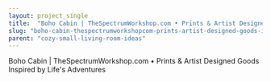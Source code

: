 ```yaml
---
layout: project_single
title:  "Boho Cabin | TheSpectrumWorkshop.com • Prints & Artist Designed Goods Inspired by Life's Adventures"
slug: "boho-cabin-thespectrumworkshopcom-prints-artist-designed-goods-inspired-by-lifes-adventures"
parent: "cozy-small-living-room-ideas"
---
```

Boho Cabin | TheSpectrumWorkshop.com • Prints & Artist Designed Goods Inspired by Life's Adventures